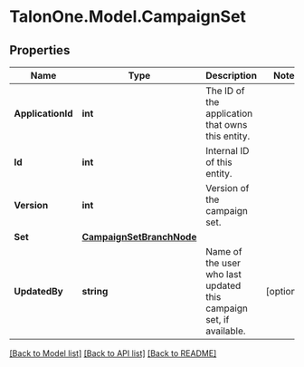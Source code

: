 # TalonOne.Model.CampaignSet
## Properties

Name | Type | Description | Notes
------------ | ------------- | ------------- | -------------
**ApplicationId** | **int** | The ID of the application that owns this entity. | 
**Id** | **int** | Internal ID of this entity. | 
**Version** | **int** | Version of the campaign set. | 
**Set** | [**CampaignSetBranchNode**](CampaignSetBranchNode.md) |  | 
**UpdatedBy** | **string** | Name of the user who last updated this campaign set, if available. | [optional] 

[[Back to Model list]](../README.md#documentation-for-models) [[Back to API list]](../README.md#documentation-for-api-endpoints) [[Back to README]](../README.md)

